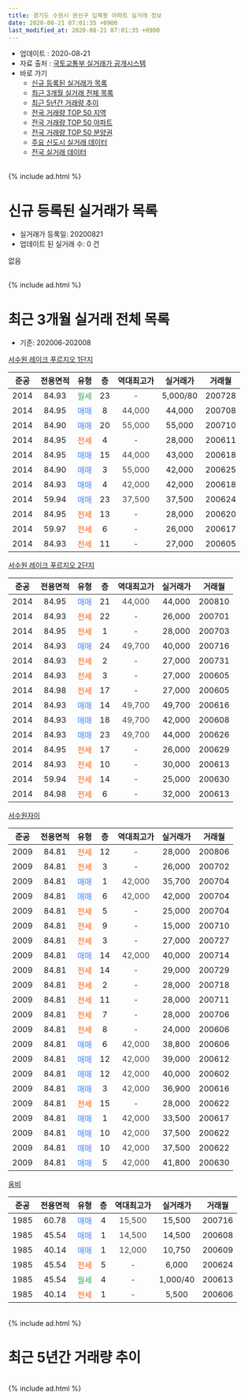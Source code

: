```yaml
---
title: 경기도 수원시 권선구 입북동 아파트 실거래 정보
date: 2020-08-21 07:01:35 +0900
last_modified_at: 2020-08-21 07:01:35 +0900
---
```


* 업데이트 : 2020-08-21
* 자료 출처 : [국토교통부 실거래가 공개시스템](http://rt.molit.go.kr)
* 바로 가기
    * [신규 등록된 실거래가 목록](#신규-등록된-실거래가-목록)
    * [최근 3개월 실거래 전체 목록](#최근-3개월-실거래-전체-목록)
    * [최근 5년간 거래량 추이](#최근-5년간-거래량-추이)
    * [전국 거래량 TOP 50 지역](https://inasie.github.io/apt-trade-info/최근-3개월-전국에서-가장-거래가-많이-발생한-지역)
    * [전국 거래량 TOP 50 아파트](https://inasie.github.io/apt-trade-info/최근-3개월-전국에서-가장-거래가-많이-발생한-아파트)
    * [전국 거래량 TOP 50 분양권](https://inasie.github.io/apt-trade-info/최근-3개월-전국에서-가장-거래가-많이-발생한-분양권)
    * [주요 신도시 실거래 데이터](https://inasie.github.io/apt-trade-info/주요-신도시)
    * [전국 실거래 데이터](https://inasie.github.io/apt-trade-info/전국)
<br>
{% include ad.html %}
<br>

# 신규 등록된 실거래가 목록
* 실거래가 등록일: 20200821
* 업데이트 된 실거래 수: 0 건

없음

<br>
{% include ad.html %}
<br>

# 최근 3개월 실거래 전체 목록
* 기준: 202006-202008


[서수원 레이크 푸르지오 1단지](https://search.naver.com/search.naver?query=%EA%B2%BD%EA%B8%B0%EB%8F%84+%EC%88%98%EC%9B%90%EC%8B%9C+%EA%B6%8C%EC%84%A0%EA%B5%AC+%EC%9E%85%EB%B6%81%EB%8F%99+%EC%84%9C%EC%88%98%EC%9B%90+%EB%A0%88%EC%9D%B4%ED%81%AC+%ED%91%B8%EB%A5%B4%EC%A7%80%EC%98%A4+1%EB%8B%A8%EC%A7%80)

|준공|전용면적|유형|층|역대최고가|실거래가|거래월|
|:---:|:---:|:---:|:---:|:---:|:---:|:---:|
|2014|84.93|<span style="color:#34a853">월세</span>|23|<span style="color:#444444">-</span>|5,000/80|200728|
|2014|84.95|<span style="color:#4285f3">매매</span>|8|<span style="color:#444444">44,000</span>|44,000|200708|
|2014|84.90|<span style="color:#4285f3">매매</span>|20|<span style="color:#444444">55,000</span>|55,000|200710|
|2014|84.95|<span style="color:#ff5a00">전세</span>|4|<span style="color:#444444">-</span>|28,000|200611|
|2014|84.95|<span style="color:#4285f3">매매</span>|15|<span style="color:#444444">44,000</span>|43,000|200618|
|2014|84.90|<span style="color:#4285f3">매매</span>|3|<span style="color:#444444">55,000</span>|42,000|200625|
|2014|84.93|<span style="color:#4285f3">매매</span>|4|<span style="color:#444444">42,000</span>|42,000|200618|
|2014|59.94|<span style="color:#4285f3">매매</span>|23|<span style="color:#444444">37,500</span>|37,500|200624|
|2014|84.95|<span style="color:#ff5a00">전세</span>|13|<span style="color:#444444">-</span>|28,000|200620|
|2014|59.97|<span style="color:#ff5a00">전세</span>|6|<span style="color:#444444">-</span>|26,000|200617|
|2014|84.93|<span style="color:#ff5a00">전세</span>|11|<span style="color:#444444">-</span>|27,000|200605|

[서수원 레이크 푸르지오 2단지](https://search.naver.com/search.naver?query=%EA%B2%BD%EA%B8%B0%EB%8F%84+%EC%88%98%EC%9B%90%EC%8B%9C+%EA%B6%8C%EC%84%A0%EA%B5%AC+%EC%9E%85%EB%B6%81%EB%8F%99+%EC%84%9C%EC%88%98%EC%9B%90+%EB%A0%88%EC%9D%B4%ED%81%AC+%ED%91%B8%EB%A5%B4%EC%A7%80%EC%98%A4+2%EB%8B%A8%EC%A7%80)

|준공|전용면적|유형|층|역대최고가|실거래가|거래월|
|:---:|:---:|:---:|:---:|:---:|:---:|:---:|
|2014|84.95|<span style="color:#4285f3">매매</span>|21|<span style="color:#444444">44,000</span>|44,000|200810|
|2014|84.93|<span style="color:#ff5a00">전세</span>|22|<span style="color:#444444">-</span>|26,000|200701|
|2014|84.95|<span style="color:#ff5a00">전세</span>|1|<span style="color:#444444">-</span>|28,000|200703|
|2014|84.93|<span style="color:#4285f3">매매</span>|24|<span style="color:#444444">49,700</span>|40,000|200716|
|2014|84.93|<span style="color:#ff5a00">전세</span>|2|<span style="color:#444444">-</span>|27,000|200731|
|2014|84.93|<span style="color:#ff5a00">전세</span>|3|<span style="color:#444444">-</span>|27,000|200605|
|2014|84.98|<span style="color:#ff5a00">전세</span>|17|<span style="color:#444444">-</span>|27,000|200605|
|2014|84.93|<span style="color:#4285f3">매매</span>|14|<span style="color:#444444">49,700</span>|49,700|200616|
|2014|84.93|<span style="color:#4285f3">매매</span>|18|<span style="color:#444444">49,700</span>|42,000|200608|
|2014|84.93|<span style="color:#4285f3">매매</span>|23|<span style="color:#444444">49,700</span>|44,000|200626|
|2014|84.95|<span style="color:#ff5a00">전세</span>|17|<span style="color:#444444">-</span>|26,000|200629|
|2014|84.93|<span style="color:#ff5a00">전세</span>|10|<span style="color:#444444">-</span>|30,000|200613|
|2014|59.94|<span style="color:#ff5a00">전세</span>|14|<span style="color:#444444">-</span>|25,000|200630|
|2014|84.98|<span style="color:#ff5a00">전세</span>|6|<span style="color:#444444">-</span>|32,000|200613|

[서수원자이](https://search.naver.com/search.naver?query=%EA%B2%BD%EA%B8%B0%EB%8F%84+%EC%88%98%EC%9B%90%EC%8B%9C+%EA%B6%8C%EC%84%A0%EA%B5%AC+%EC%9E%85%EB%B6%81%EB%8F%99+%EC%84%9C%EC%88%98%EC%9B%90%EC%9E%90%EC%9D%B4)

|준공|전용면적|유형|층|역대최고가|실거래가|거래월|
|:---:|:---:|:---:|:---:|:---:|:---:|:---:|
|2009|84.81|<span style="color:#ff5a00">전세</span>|12|<span style="color:#444444">-</span>|28,000|200806|
|2009|84.81|<span style="color:#ff5a00">전세</span>|3|<span style="color:#444444">-</span>|26,000|200702|
|2009|84.81|<span style="color:#4285f3">매매</span>|1|<span style="color:#444444">42,000</span>|35,700|200704|
|2009|84.81|<span style="color:#4285f3">매매</span>|6|<span style="color:#444444">42,000</span>|42,000|200704|
|2009|84.81|<span style="color:#ff5a00">전세</span>|5|<span style="color:#444444">-</span>|25,000|200704|
|2009|84.81|<span style="color:#ff5a00">전세</span>|9|<span style="color:#444444">-</span>|15,000|200710|
|2009|84.81|<span style="color:#ff5a00">전세</span>|3|<span style="color:#444444">-</span>|27,000|200727|
|2009|84.81|<span style="color:#4285f3">매매</span>|14|<span style="color:#444444">42,000</span>|40,000|200714|
|2009|84.81|<span style="color:#ff5a00">전세</span>|14|<span style="color:#444444">-</span>|29,000|200729|
|2009|84.81|<span style="color:#ff5a00">전세</span>|2|<span style="color:#444444">-</span>|28,000|200718|
|2009|84.81|<span style="color:#ff5a00">전세</span>|11|<span style="color:#444444">-</span>|28,000|200711|
|2009|84.81|<span style="color:#ff5a00">전세</span>|7|<span style="color:#444444">-</span>|28,000|200706|
|2009|84.81|<span style="color:#ff5a00">전세</span>|8|<span style="color:#444444">-</span>|24,000|200606|
|2009|84.81|<span style="color:#4285f3">매매</span>|6|<span style="color:#444444">42,000</span>|38,800|200606|
|2009|84.81|<span style="color:#4285f3">매매</span>|12|<span style="color:#444444">42,000</span>|39,000|200612|
|2009|84.81|<span style="color:#4285f3">매매</span>|12|<span style="color:#444444">42,000</span>|40,000|200602|
|2009|84.81|<span style="color:#4285f3">매매</span>|3|<span style="color:#444444">42,000</span>|36,900|200616|
|2009|84.81|<span style="color:#ff5a00">전세</span>|15|<span style="color:#444444">-</span>|28,000|200622|
|2009|84.81|<span style="color:#4285f3">매매</span>|1|<span style="color:#444444">42,000</span>|33,500|200617|
|2009|84.81|<span style="color:#4285f3">매매</span>|10|<span style="color:#444444">42,000</span>|37,500|200622|
|2009|84.81|<span style="color:#4285f3">매매</span>|10|<span style="color:#444444">42,000</span>|37,500|200622|
|2009|84.81|<span style="color:#4285f3">매매</span>|5|<span style="color:#444444">42,000</span>|41,800|200630|


<script async src="//pagead2.googlesyndication.com/pagead/js/adsbygoogle.js"></script>
<!-- 기본 -->
<ins class="adsbygoogle"
     style="display:block"
     data-ad-client="ca-pub-2446590836940007"
     data-ad-slot="1659523306"
     data-ad-format="auto"
     data-full-width-responsive="true"></ins>
<script>
(adsbygoogle = window.adsbygoogle || []).push({});
</script>


[웅비](https://search.naver.com/search.naver?query=%EA%B2%BD%EA%B8%B0%EB%8F%84+%EC%88%98%EC%9B%90%EC%8B%9C+%EA%B6%8C%EC%84%A0%EA%B5%AC+%EC%9E%85%EB%B6%81%EB%8F%99+%EC%9B%85%EB%B9%84)

|준공|전용면적|유형|층|역대최고가|실거래가|거래월|
|:---:|:---:|:---:|:---:|:---:|:---:|:---:|
|1985|60.78|<span style="color:#4285f3">매매</span>|4|<span style="color:#444444">15,500</span>|15,500|200716|
|1985|45.54|<span style="color:#4285f3">매매</span>|1|<span style="color:#444444">14,500</span>|14,500|200608|
|1985|40.14|<span style="color:#4285f3">매매</span>|1|<span style="color:#444444">12,000</span>|10,750|200609|
|1985|45.54|<span style="color:#ff5a00">전세</span>|5|<span style="color:#444444">-</span>|6,000|200624|
|1985|45.54|<span style="color:#34a853">월세</span>|4|<span style="color:#444444">-</span>|1,000/40|200613|
|1985|40.14|<span style="color:#ff5a00">전세</span>|1|<span style="color:#444444">-</span>|5,500|200606|


<br>
{% include ad.html %}
<br>

# 최근 5년간 거래량 추이


<div style="width:100%;">
    <canvas id="deal_progress" height="200"></canvas>
</div>

<script>
new Chart(document.getElementById("deal_progress"), {
    type: 'line',
    data: {
        labels: ['201508','201509','201510','201511','201512','201601','201602','201603','201604','201605','201606','201607','201608','201609','201610','201611','201612','201701','201702','201703','201704','201705','201706','201707','201708','201709','201710','201711','201712','201801','201802','201803','201804','201805','201806','201807','201808','201809','201810','201811','201812','201901','201902','201903','201904','201905','201906','201907','201908','201909','201910','201911','201912','202001','202002','202003','202004','202005','202006','202007','202008'],
        datasets: [{
            label: '매매',
            pointRadius: 1,
            data: [14, 10, 12, 8, 7, 7, 8, 17, 9, 16, 15, 19, 19, 17, 15, 15, 6, 7, 11, 10, 6, 14, 8, 14, 15, 17, 19, 12, 8, 15, 5, 10, 10, 22, 15, 13, 9, 16, 12, 8, 15, 18, 7, 8, 5, 8, 8, 12, 6, 12, 18, 19, 28, 76, 45, 7, 7, 12, 17, 7, 1],
            borderColor: "rgba(255, 201, 14, 1)",
            backgroundColor: "rgba(255, 201, 14, 0.5)",
            fill: false,
            lineTension: 0
        },{
            label: '전월세',
            pointRadius: 1,
            data: [6, 3, 6, 6, 5, 19, 14, 36, 26, 13, 10, 9, 9, 7, 2, 8, 5, 8, 11, 9, 9, 3, 4, 8, 5, 4, 5, 7, 7, 9, 12, 14, 6, 8, 16, 13, 13, 5, 10, 7, 3, 12, 12, 17, 8, 7, 13, 14, 13, 10, 4, 7, 18, 18, 16, 17, 15, 7, 15, 12, 1],
            borderColor: "rgba(0, 141, 185, 1)",
            backgroundColor: "rgba(0, 141, 185, 0.5)",
            fill: false,
            lineTension: 0
        }
        ]
    },
    options: {
        responsive: true,
        title: {
            display: false
        },
        tooltips: {
            mode: 'index',
            intersect: false
        },
        hover: {
            mode: 'nearest',
            intersect: true
        },
        scales: {
            xAxes: [{
                display: true,
                scaleLabel: {
                    display: true,
                    labelString: '년/월'
                }
            }],
            yAxes: [{
                display: true,
                ticks: {
                    suggestedMin: 0,
                },
                scaleLabel: {
                    display: true,
                    labelString: '실거래 수'
                }
            }]
        }
    }
});

</script>


<br>
{% include ad.html %}
<br>

